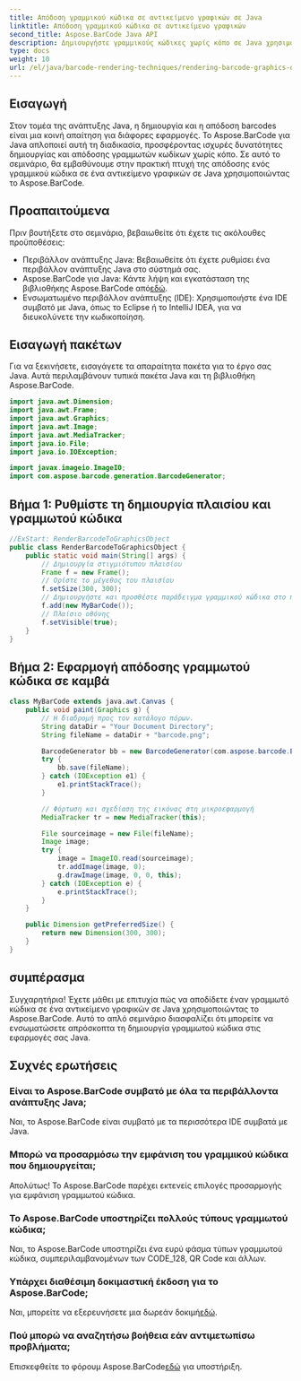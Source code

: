 ```yaml
---
title: Απόδοση γραμμικού κώδικα σε αντικείμενο γραφικών σε Java
linktitle: Απόδοση γραμμικού κώδικα σε αντικείμενο γραφικών
second_title: Aspose.BarCode Java API
description: Δημιουργήστε γραμμικούς κώδικες χωρίς κόπο σε Java χρησιμοποιώντας το Aspose.BarCode. Ακολουθήστε αυτόν τον οδηγό βήμα προς βήμα για απρόσκοπτη ενσωμάτωση.
type: docs
weight: 10
url: /el/java/barcode-rendering-techniques/rendering-barcode-graphics-object/
---
```


## Εισαγωγή

Στον τομέα της ανάπτυξης Java, η δημιουργία και η απόδοση barcodes είναι μια κοινή απαίτηση για διάφορες εφαρμογές. Το Aspose.BarCode για Java απλοποιεί αυτή τη διαδικασία, προσφέροντας ισχυρές δυνατότητες δημιουργίας και απόδοσης γραμμωτών κωδίκων χωρίς κόπο. Σε αυτό το σεμινάριο, θα εμβαθύνουμε στην πρακτική πτυχή της απόδοσης ενός γραμμικού κώδικα σε ένα αντικείμενο γραφικών σε Java χρησιμοποιώντας το Aspose.BarCode.

## Προαπαιτούμενα

Πριν βουτήξετε στο σεμινάριο, βεβαιωθείτε ότι έχετε τις ακόλουθες προϋποθέσεις:

- Περιβάλλον ανάπτυξης Java: Βεβαιωθείτε ότι έχετε ρυθμίσει ένα περιβάλλον ανάπτυξης Java στο σύστημά σας.
-  Aspose.BarCode για Java: Κάντε λήψη και εγκατάσταση της βιβλιοθήκης Aspose.BarCode από[εδώ](https://releases.aspose.com/barcode/java/).
- Ενσωματωμένο περιβάλλον ανάπτυξης (IDE): Χρησιμοποιήστε ένα IDE συμβατό με Java, όπως το Eclipse ή το IntelliJ IDEA, για να διευκολύνετε την κωδικοποίηση.

## Εισαγωγή πακέτων

Για να ξεκινήσετε, εισαγάγετε τα απαραίτητα πακέτα για το έργο σας Java. Αυτά περιλαμβάνουν τυπικά πακέτα Java και τη βιβλιοθήκη Aspose.BarCode.

```java
import java.awt.Dimension;
import java.awt.Frame;
import java.awt.Graphics;
import java.awt.Image;
import java.awt.MediaTracker;
import java.io.File;
import java.io.IOException;

import javax.imageio.ImageIO;
import com.aspose.barcode.generation.BarcodeGenerator;
```

## Βήμα 1: Ρυθμίστε τη δημιουργία πλαισίου και γραμμωτού κώδικα

```java
//ExStart: RenderBarcodeToGraphicsObject
public class RenderBarcodeToGraphicsObject {
    public static void main(String[] args) {
        // Δημιουργία στιγμιότυπου πλαισίου
        Frame f = new Frame();
        // Ορίστε το μέγεθος του πλαισίου
        f.setSize(300, 300);
        // Δημιουργήστε και προσθέστε παράδειγμα γραμμικού κώδικα στο πλαίσιο
        f.add(new MyBarCode());
        // Πλαίσιο οθόνης
        f.setVisible(true);
    }
}
```

## Βήμα 2: Εφαρμογή απόδοσης γραμμωτού κώδικα σε καμβά

```java
class MyBarCode extends java.awt.Canvas {
    public void paint(Graphics g) {
        // Η διαδρομή προς τον κατάλογο πόρων.
        String dataDir = "Your Document Directory";
        String fileName = dataDir + "barcode.png";

        BarcodeGenerator bb = new BarcodeGenerator(com.aspose.barcode.EncodeTypes.CODE_128, "12345678");
        try {
            bb.save(fileName);
        } catch (IOException e1) {
            e1.printStackTrace();
        }

        // Φόρτωση και σχεδίαση της εικόνας στη μικροεφαρμογή
        MediaTracker tr = new MediaTracker(this);

        File sourceimage = new File(fileName);
        Image image;
        try {
            image = ImageIO.read(sourceimage);
            tr.addImage(image, 0);
            g.drawImage(image, 0, 0, this);
        } catch (IOException e) {
            e.printStackTrace();
        }
    }

    public Dimension getPreferredSize() {
        return new Dimension(300, 300);
    }
}
```

## συμπέρασμα

Συγχαρητήρια! Έχετε μάθει με επιτυχία πώς να αποδίδετε έναν γραμμωτό κώδικα σε ένα αντικείμενο γραφικών σε Java χρησιμοποιώντας το Aspose.BarCode. Αυτό το απλό σεμινάριο διασφαλίζει ότι μπορείτε να ενσωματώσετε απρόσκοπτα τη δημιουργία γραμμωτού κώδικα στις εφαρμογές σας Java.

## Συχνές ερωτήσεις

### Είναι το Aspose.BarCode συμβατό με όλα τα περιβάλλοντα ανάπτυξης Java;
Ναι, το Aspose.BarCode είναι συμβατό με τα περισσότερα IDE συμβατά με Java.

### Μπορώ να προσαρμόσω την εμφάνιση του γραμμικού κώδικα που δημιουργείται;
Απολύτως! Το Aspose.BarCode παρέχει εκτενείς επιλογές προσαρμογής για εμφάνιση γραμμωτού κώδικα.

### Το Aspose.BarCode υποστηρίζει πολλούς τύπους γραμμωτού κώδικα;
Ναι, το Aspose.BarCode υποστηρίζει ένα ευρύ φάσμα τύπων γραμμωτού κώδικα, συμπεριλαμβανομένων των CODE_128, QR Code και άλλων.

### Υπάρχει διαθέσιμη δοκιμαστική έκδοση για το Aspose.BarCode;
 Ναι, μπορείτε να εξερευνήσετε μια δωρεάν δοκιμή[εδώ](https://releases.aspose.com/).

### Πού μπορώ να αναζητήσω βοήθεια εάν αντιμετωπίσω προβλήματα;
 Επισκεφθείτε το φόρουμ Aspose.BarCode[εδώ](https://forum.aspose.com/c/barcode/13) για υποστήριξη.
